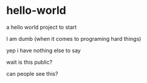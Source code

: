 # hello-world
a hello world project to start

I am dumb (when it comes to programing hard things) 

yep i have nothing else to say

wait is this public?

can people see this?
